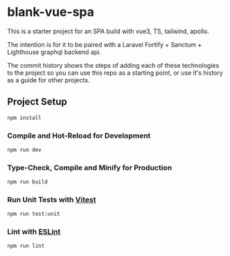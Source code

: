 # blank-vue-spa

This is a starter project for an SPA build with vue3, TS, tailwind, apollo.

The intention is for it to be paired with a Laravel Fortify + Sanctum + Lighthouse graphql backend api.

The commit history shows the steps of adding each of these technologies to the project so you can use this repo as a starting point, or use it's history as a guide for other projects.




## Project Setup

```sh
npm install
```

### Compile and Hot-Reload for Development

```sh
npm run dev
```

### Type-Check, Compile and Minify for Production

```sh
npm run build
```

### Run Unit Tests with [Vitest](https://vitest.dev/)

```sh
npm run test:unit
```

### Lint with [ESLint](https://eslint.org/)

```sh
npm run lint
```
